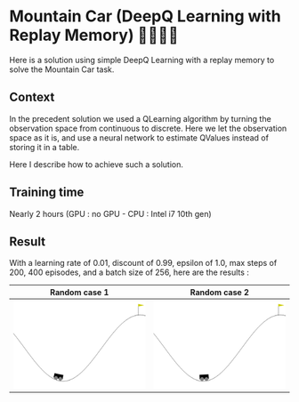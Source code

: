 # Mountain Car (DeepQ Learning with Replay Memory) 🛒🗻🤖🧠
Here is a solution using simple DeepQ Learning with a replay memory to solve the Mountain Car task.


## Context
In the precedent solution we used a QLearning algorithm by turning the observation space from continuous to discrete. Here we let the observation space as it is, and use a neural network to estimate QValues instead of storing it in a table.

Here I describe how to achieve such a solution.

## Training time
Nearly 2 hours (GPU : no GPU - CPU : Intel i7 10th gen)


## Result
With a learning rate of 0.01, discount of 0.99, epsilon of 1.0, max steps of 200, 400 episodes, and a batch size of 256, here are the results : 

| Random case 1 | Random case 2 |
|------------|------------|
| ![Alt Text](img/CartPoleSimpleDQN1.gif) | ![Alt Text](img/CartPoleSimpleDQN2.gif)  |